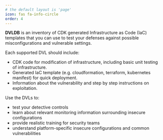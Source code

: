```yaml
---
# the default layout is 'page'
icon: fas fa-info-circle
order: 4
---
```


<strong>DVLDB</strong> is an inventory of CDK generated Infrastructure as Code (IaC) templates that you can use to test your defenses against possible misconfigurations and vulnerable settings.

Each supported DVL should include:
* CDK code for modification of infrastructure, including basic unit testing of infrastructure.
* Generated IaC template (e.g. cloudformation, terraform, kubernetes manifest) for quick deployment.
* Information about the vulnerability and step by step instructions on exploitation.

Use the DVLs to:
* test your detective controls
* learn about relevant monitoring information surrounding insecure configurations
* provide realistic training for security teams
* understand platform-specific insecure configurations and common vulnerabilities

